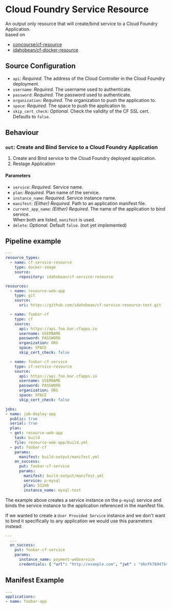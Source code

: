 # Cloud Foundry Service Resource

An output only resource that will create/bind service to a
Cloud Foundry Application.  
based on  
* [concourse/cf-resource](https://github.com/concourse/cf-resource)  
* [idahobean/cf-docker-resource](https://github.com/idahobean/cf-docker-resource)

## Source Configuration

* `api`: *Required.* The address of the Cloud Controller in the Cloud Foundry
  deployment.
* `username`: *Required.* The username used to authenticate.
* `password`: *Required.* The password used to authenticate.
* `organization`: *Required.* The organization to push the application to.
* `space`: *Required.* The space to push the application to.
* `skip_cert_check`: *Optional.* Check the validity of the CF SSL cert.
  Defaults to `false`.

## Behaviour

### `out`: Create and Bind Service to a Cloud Foundry Application

1. Create and Bind service to the Cloud Foundry deployed application.
2. Restage Application

#### Parameters

* `service`: *Required.* Service name.
* `plan`: *Required.* Plan name of the service.
* `instance_name`: *Required.* Service instance name.
* `manifest`: *(Either) Required.* Path to an application manifest file.
* `current_app_name`: *(Either) Required.* The name of the application to bind service.  
When both are listed, `manifest` is used.
* `delete`: *Optional.* Default `false`. (not yet implemented)

## Pipeline example

```yaml
---
resource_types:
  - name: cf-service-resource
    type: docker-image
    source:
      repository: idahobean/cf-service-resource

resources:
  - name: resource-web-app
    type: git
    source:
      uri: https://github.com/idahobean/cf-service-resource-test.git

  - name: foobar-cf
    type: cf
    source:
      api: https://api.foo.bar.cfapps.io
      username: USERNAME
      password: PASSWORD
      organization: ORG
      space: SPACE
      skip_cert_check: false

  - name: foobar-cf-service
    type: cf-service-resource
    source:
      api: https://api.foo.bar.cfapps.io
      username: USERNAME
      password: PASSWORD
      organization: ORG
      space: SPACE
      skip_cert_check: false

jobs:
- name: job-deploy-app
  public: true
  serial: true
  plan:
  - get: resource-web-app
    task: build
    file: resource-web-app/build.yml
  - put: foobar-cf
    params:
      manifest: build-output/manifest.yml
    on_success:
      put: foobar-cf-service
      params:
        manifest: build-output/manifest.yml
        service: p-mysql
        plan: 512mb
        instance_name: mysql-test

```

The example above creates a service instance on the `p-mysql` service and binds the service instance to the application referenced in the manifest file.

If we wanted to create a `User Provided Service` instance and we don't want to bind it specifically to any application we would use this parameters instead:
```yaml
---
  ...
  on_success:
    put: foobar-cf-service
    params:      
      instance_name: payment-webservice
      credentials: { "url": "http://example.com", "jwt" : "dknfk7894754hf"}

```

## Manifest Example

```yaml
---
applications:
- name: foobar-app
```

